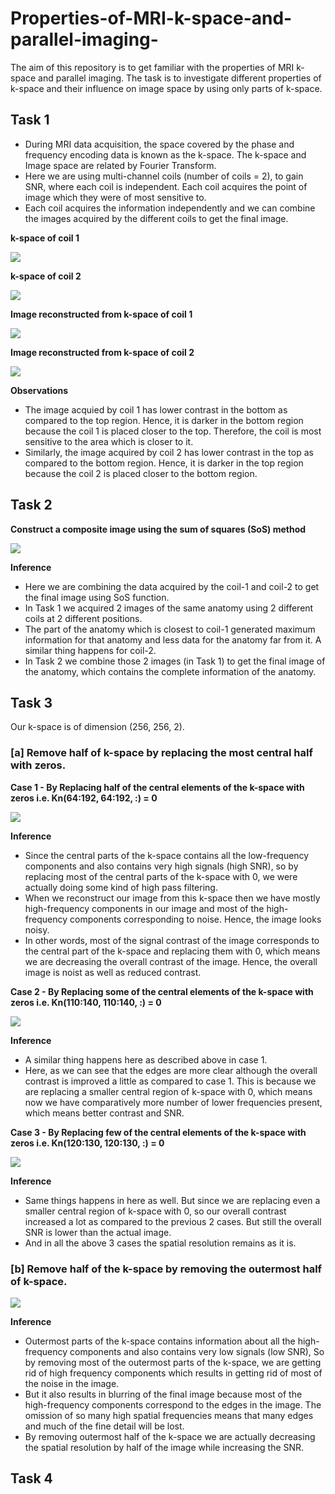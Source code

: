 # Properties-of-MRI-k-space-and-parallel-imaging-
The aim of this repository is to get familiar with the properties of MRI k-space and parallel imaging. The task is to investigate different properties of k-space and their influence on image space by using only parts of k-space.

## Task 1

* During MRI data acquisition, the space covered by the phase and frequency encoding data is known as the k-space. The k-space and Image space are related by Fourier Transform.
* Here we are using multi-channel coils (number of coils = 2), to gain SNR, where each coil is independent. Each coil acquires the point of image which they were of most sensitive to.
* Each coil acquires the information independently and we can combine the images acquired by the different coils to get the final image.

**k-space of coil 1**     

![](Image_Plots/Task_1/1_k_space_coil1.png) 

**k-space of coil 2**

![](Image_Plots/Task_1/2_k_space_coil2.png)

**Image reconstructed from k-space of coil 1**

![](Image_Plots/Task_1/Image_coil1.png) 

**Image reconstructed from k-space of coil 2**

![](Image_Plots/Task_1/Image_coil2.png)

**Observations**

* The image acquied by coil 1 has lower contrast in the bottom as compared to the top region. Hence, it is darker in the bottom region because the coil 1 is placed closer to the top. Therefore, the coil is most sensitive to the area which is closer to it.
* Similarly, the image acquired by coil 2 has lower contrast in the top as compared to the bottom region. Hence, it is darker in the top region because the coil 2 is placed closer to the bottom region.

## Task 2

**Construct a composite image using the sum of squares (SoS) method**

![](Image_Plots/Task_2/MRI.png)

**Inference**

* Here we are combining the data acquired by the coil-1 and coil-2 to get the final image using SoS function.
* In Task 1 we acquired 2 images of the same anatomy using 2 different coils at 2 different positions.
* The part of the anatomy which is closest to coil-1 generated maximum information for that anatomy and less data for the anatomy far from it. A similar thing happens for coil-2.
* In Task 2 we combine those 2 images (in Task 1) to get the final image of the anatomy, which contains the complete information of the anatomy.

## Task 3

Our k-space is of dimension (256, 256, 2).

### [a] Remove half of k-space by replacing the most central half with zeros.

**Case 1 - By Replacing half of the central elements of the k-space with zeros i.e. Kn(64:192, 64:192, :) = 0**

![](Image_Plots/Task_3/1_Removing64_192.png)

**Inference**
* Since the central parts of the k-space contains all the low-frequency components and also contains very high signals (high SNR), so by replacing most of the central parts of the k-space with 0, we were actually doing some kind of high pass filtering.
* When we reconstruct our image from this k-space then we have mostly high-frequency components in our image and most of the high-frequency components corresponding to noise. Hence, the image looks noisy.
* In other words, most of the signal contrast of the image corresponds to the central part of the k-space and replacing them with 0, which means we are decreasing the overall contrast of the image. Hence, the overall image is noist as well as reduced contrast.

**Case 2 - By Replacing some of the central elements of the k-space with zeros i.e. Kn(110:140, 110:140, :) = 0**

![](Image_Plots/Task_3/2_Removing110_140.png)

**Inference**
* A similar thing happens here as described above in case 1.
* Here, as we can see that the edges are more clear although the overall contrast is improved a little as compared to case 1. This is because we are replacing a smaller central region of k-space with 0, which means now we have comparatively more number of lower frequencies present, which means better contrast and SNR.

**Case 3 - By Replacing few of the central elements of the k-space with zeros i.e. Kn(120:130, 120:130, :) = 0**

![](Image_Plots/Task_3/3_Removing120_130.png)

**Inference**
* Same things happens in here as well. But since we are replacing even a smaller central region of k-space with 0, so our overall contrast increased a lot as compared to the previous 2 cases. But still the overall SNR is lower than the actual image.
* And in all the above 3 cases the spatial resolution remains as it is.

### [b] Remove half of the k-space by removing the outermost half of k-space.

![](Image_Plots/Task_3/b.png)

**Inference**
* Outermost parts of the k-space contains information about all the high-frequency components and also contains very low signals (low SNR), So by removing most of the outermost parts of the k-space, we are getting rid of high frequency components which results in getting rid of most of the noise in the image.
* But it also results in blurring of the final image because most of the high-frequency components correspond to the edges in the image. The omission of so many high spatial frequencies means that many edges and much of the fine detail will be lost.
* By removing outermost half of the k-space we are actually decreasing the spatial resolution by half of the image while increasing the SNR.

## Task 4
